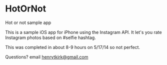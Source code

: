 HotOrNot
========

Hot or not sample app

This is a sample iOS app for iPhone using the Instagram API. It let's you rate Instagram photos based on #selfie hashtag. 

This was completed in about 8-9 hours on 5/17/14 so not perfect. 

Questions? email henrytkirk@gmail.com
